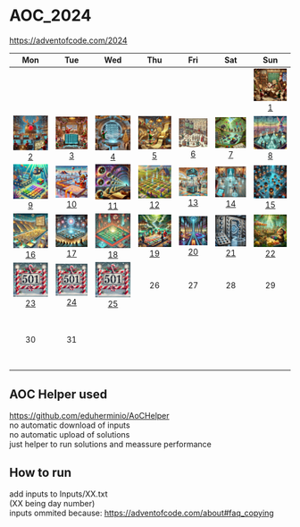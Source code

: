 # AOC_2024
https://adventofcode.com/2024

|Mon|Tue|Wed|Thu|Fri|Sat|Sun|
|:-:|:-:|:-:|:-:|:-:|:-:|:-:|
|||||||<a href="Solutions/Day01.cs"><img alt="DAY01" src="Thumbnails/Day01.png" width="200px"/></a> [1]|
|<a href="Solutions/Day02.cs"><img alt="DAY02" src="Thumbnails/Day02.png" width="200px"/></a> [2]|<a href="Solutions/Day03.cs"><img alt="DAY03" src="Thumbnails/Day03.png" width="200px"/></a> [3]|<a href="Solutions/Day04.cs"><img alt="DAY04" src="Thumbnails/Day04.png" width="200px"/></a> [4]|<a href="Solutions/Day05.cs"><img alt="DAY05" src="Thumbnails/Day05.png" width="200px"/></a> [5]|<a href="Solutions/Day06.cs"><img alt="DAY06" src="Thumbnails/Day06.png" width="200px"/></a> [6]|<a href="Solutions/Day07.cs"><img alt="DAY07" src="Thumbnails/Day07.png" width="200px"/></a> [7]|<a href="Solutions/Day08.cs"><img alt="DAY08" src="Thumbnails/Day08.png" width="200px"/></a> [8]|
|<a href="Solutions/Day09.cs"><img alt="DAY09" src="Thumbnails/Day09.png" width="200px"/></a> [9]|<a href="Solutions/Day10.cs"><img alt="DAY10" src="Thumbnails/Day10.png" width="200px"/></a> [10]|<a href="Solutions/Day11.cs"><img alt="DAY11" src="Thumbnails/Day11.png" width="200px"/></a> [11]|<a href="Solutions/Day12.cs"><img alt="DAY12" src="Thumbnails/Day12.png" width="200px"/></a> [12]|<a href="Solutions/Day13.cs"><img alt="DAY13" src="Thumbnails/Day13.png" width="200px"/></a> [13]|<a href="Solutions/Day14.cs"><img alt="DAY14" src="Thumbnails/Day14.png" width="200px"/></a> [14]|<a href="Solutions/Day15.cs"><img alt="DAY15" src="Thumbnails/Day15.png" width="200px"/></a> [15]|
|<a href="Solutions/Day16.cs"><img alt="DAY16" src="Thumbnails/Day16.png" width="200px"/></a> [16]|<a href="Solutions/Day17.cs"><img alt="DAY17" src="Thumbnails/Day17.png" width="200px"/></a> [17]|<a href="Solutions/Day18.cs"><img alt="DAY18" src="Thumbnails/Day18.png" width="200px"/></a> [18]|<a href="Solutions/Day19.cs"><img alt="DAY19" src="Thumbnails/Day19.png" width="200px"/></a> [19]|<a href="Solutions/Day20.cs"><img alt="DAY20" src="Thumbnails/Day20.png" width="200px"/></a> [20]|<a href="Solutions/Day21.cs"><img alt="DAY21" src="Thumbnails/Day21.png" width="200px"/></a> [21]|<a href="Solutions/Day22.cs"><img alt="DAY22" src="Thumbnails/Day22.png" width="200px"/></a> [22]|
|<a href="Solutions/Day23.cs"><img alt="DAY23" src="Thumbnails/501.png" width="200px"/></a> [23]|<a href="Solutions/Day24.cs"><img alt="DAY24" src="Thumbnails/501.png" width="200px"/></a> [24]|<a href="Solutions/Day25.cs"><img alt="DAY25" src="Thumbnails/501.png" width="200px"/></a> [25]| 26 | 27 | 28 | 29 |
| 30 | 31 |||||<br><br><br><br><br><br>|

## AOC Helper used
https://github.com/eduherminio/AoCHelper
<br>no automatic download of inputs
<br>no automatic upload of solutions
<br>just helper to run solutions and meassure performance

## How to run
add inputs to Inputs/XX.txt
<br>(XX being day number)
<br>inputs ommited because: https://adventofcode.com/about#faq_copying


[1]:Solutions/Day01.cs
[2]:Solutions/Day02.cs
[3]:Solutions/Day03.cs
[4]:Solutions/Day04.cs
[5]:Solutions/Day05.cs
[6]:Solutions/Day06.cs
[7]:Solutions/Day07.cs
[8]:Solutions/Day08.cs
[9]:Solutions/Day09.cs
[10]:Solutions/Day10.cs
[11]:Solutions/Day11.cs
[12]:Solutions/Day12.cs
[13]:Solutions/Day13.cs
[14]:Solutions/Day14.cs
[15]:Solutions/Day15.cs
[16]:Solutions/Day16.cs
[17]:Solutions/Day17.cs
[18]:Solutions/Day18.cs
[19]:Solutions/Day19.cs
[20]:Solutions/Day20.cs
[21]:Solutions/Day21.cs
[22]:Solutions/Day22.cs
[23]:Solutions/Day23.cs
[24]:Solutions/Day24.cs
[25]:Solutions/Day25.cs
